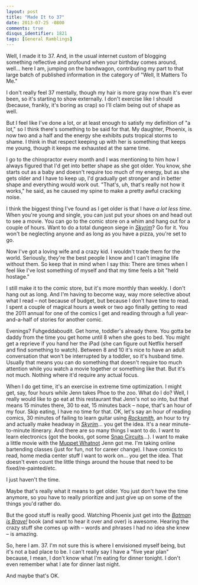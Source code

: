 ```yaml
---
layout: post
title: "Made It to 37"
date: 2013-07-25 -0800
comments: true
disqus_identifier: 1821
tags: [General Ramblings]
---
```

Well, I made it to 37. And, in the usual internet custom of blogging
something reflective and profound when your birthday comes around, well...
here I am, jumping on the bandwagon, contributing my part to that large
batch of published information in the category of "Well, It Matters To
Me."

I don't really feel 37 mentally, though my hair is more gray now than
it's ever been, so it's starting to show externally. I don't exercise
like I should (because, frankly, it's boring as crap) so I'll claim
being out of shape as well.

But I feel like I've done a lot, or at least enough to satisfy my
definition of "a lot," so I think there's something to be said for that.
My daughter, Phoenix, is now two and a half and the energy she exhibits
puts tropical storms to shame. I think in that respect keeping up with
her is something that keeps me young, though it keeps me exhausted at
the same time.

I go to the chiropractor every month and I was mentioning to him how I
always figured that I'd get into better shape as she got older. You
know, she starts out as a baby and doesn't require too much of my
energy, but as she gets older and I have to keep up, I'd gradually get
stronger and in better shape and everything would work out. "That's, uh,
that's really not how it works," he said, as he caused my spine to make
a pretty awful cracking noise.

I think the biggest thing I've found as I get older is that I have *a
lot less time*. When you're young and single, you can just put your
shoes on and head out to see a movie. You can go to the comic store on a
whim and hang out for a couple of hours. Want to do a total dungeon
siege in *[Skyrim](http://www.amazon.com/dp/B004HYK956?tag=mhsvortex)*?
Go for it. You won't be neglecting anyone and as long as you have a
pizza, you're set to go.

Now I've got a loving wife and a crazy kid. I wouldn't trade them for
the world. Seriously, they're the best people I know and I can't imagine
life without them. So keep that in mind when I say this: There are times
when I feel like I've lost something of myself and that my time feels a
bit "held hostage."

I still make it to the comic store, but it's more monthly than weekly. I
don't hang out as long. And I'm having to become way, way more selective
about what I read – not because of budget, but because I don't have time
to read. I spent a couple of magical hours a week or two ago finally
getting to read the 2011 annual for one of the comics I get and reading
through a full year-and-a-half of stories for another comic.

Evenings? Fuhgeddaboudit. Get home, toddler's already there. You gotta
be daddy from the time you get home until 8 when she goes to bed. You
might get a reprieve if you hand her the iPad (she can figure out
Netflix herself and find something to watch). Between 8 and 10 it's nice
to have an adult conversation that won't be interrupted by a toddler, so
it's husband time. Usually that means you can do something that doesn't
require too much attention while you watch a movie together or something
like that. But it's not much. Nothing where it'd require any actual
focus.

When I do get time, it's an exercise in extreme time optimization. I
might get, say, four hours while Jenn takes Phoe to the zoo. What do I
do? Well, I really would like to go eat at this restaurant that Jenn's
not so into, but that means 15 minutes there, 30 to eat, 15 minutes back
– nope, that's an hour of my four. Skip eating, I have no time for that.
OK, let's say an hour of reading comics, 30 minutes of failing to learn
guitar using
[*Rocksmith*](http://www.amazon.com/dp/B004S5PBM0?tag=mhsvortex), an
hour to try and actually make headway in
[*Skyrim*](http://www.amazon.com/dp/B004HYK956?tag=mhsvortex)... you get
the idea. It's a near minute-to-minute itinerary. And there are so many
things I want to do. I want to learn electronics (got the books, got
some [Snap
Circuits](http://www.amazon.com/dp/B0002AHQWS?tag=mhsvortex)...). I want
to make a little movie with the [Muppet
Whatnot](http://www.amazon.com/dp/B0060A84RU?tag=mhsvortex) Jenn got me.
I'm taking online bartending classes (just for fun, not for career
change). I have comics to read, home media center stuff I want to work
on... you get the idea. That doesn't even count the little things around
the house that need to be fixed/re-painted/etc.

I just haven't the time.

Maybe that's really what it means to get older. You just don't have the
time anymore, so you have to really prioritize and just give up on some
of the things you'd rather do.

But the good stuff is really good. Watching Phoenix just get into the
*[Batman is Brave!](http://www.amazon.com/dp/1479516872?tag=mhsvortex)*
book (and want to hear it over and over) is awesome. Hearing the crazy
stuff she comes up with – words and phrases I had no idea she knew – is
amazing.

So, here I am. 37. I'm not sure this is where I envisioned myself being,
but it's not a bad place to be. I can't really say I have a "five year
plan" because, I mean, I don't know what I'm eating for dinner tonight.
I don't even remember what I ate for dinner last night.

And maybe that's OK.
